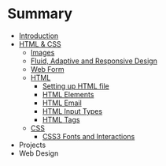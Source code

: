 # Summary

* [Introduction](README.md)
* [HTML & CSS](html_&_css.md)
   * [Images](images.md)
   * [Fluid, Adaptive and Responsive Design](fluid,_adaptive_and_responsive_design.md)
   * [Web Form](web_form.md)
   * [HTML](html.md)
       * [Setting up HTML file](setting_up_html_file.md)
       * [HTML Elements](html_elements.md)
       * [HTML Email](html_email.md)
       * [HTML Input Types](html_input_types.md)
       * [HTML Tags](html_tags.md)
   * [CSS](css.md)
       * [CSS3 Fonts and Interactions](css3_fonts_and_interactions.md)
* Projects
* Web Design

